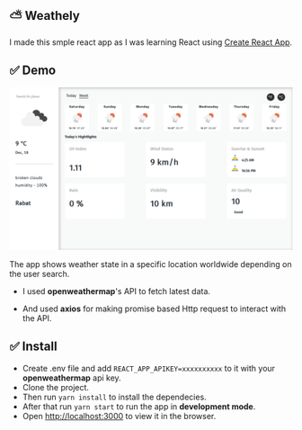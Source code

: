 ## ⛅ Weathely 

I made this smple react app as I was learning React using [Create React App](https://github.com/facebook/create-react-app).

## ✅ Demo
![home](./screens/home.png)

The app shows weather state in a specific location worldwide depending on the user search.

- I used **openweathermap**'s API to fetch latest data.

- And used **axios** for making promise based Http request to interact with the API.
  

## ✅ Install 
- Create .env file and add `REACT_APP_APIKEY=xxxxxxxxxx` to it with your **openweathermap** api key.
- Clone the project.
- Then run `yarn install` to install the dependecies.
- After that run `yarn start` to run the app in **development mode**.
- Open [http://localhost:3000](http://localhost:3000) to view it in the browser.
